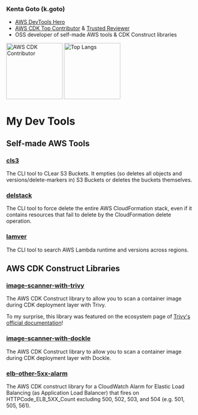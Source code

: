 ### Kenta Goto (k.goto)

- [AWS DevTools Hero](https://aws.amazon.com/jp/developer/community/heroes/kenta-goto/)
- [AWS CDK Top Contributor](https://github.com/aws/aws-cdk/blob/main/CONTRIBUTORS.md) & [Trusted Reviewer](https://github.com/aws/aws-cdk/wiki/CDK-Community-PR-Reviews#trusted-cdk-reviewers)
- OSS developer of self-made AWS tools & CDK Construct libraries

<p align="left"> 
  <img alt="AWS CDK Contributor" height="150px" src="https://cdk-stats.vercel.app/api?username=go-to-k" />
  <img alt="Top Langs" height="150px" src="https://github-readme-stats.vercel.app/api/top-langs/?username=go-to-k&layout=compact&show_icons=true" />
</p>

# My Dev Tools

## Self-made AWS Tools

### [cls3](https://github.com/go-to-k/cls3)

The CLI tool to CLear S3 Buckets. It empties (so deletes all objects and versions/delete-markers in) S3 Buckets or deletes the buckets themselves.

### [delstack](https://github.com/go-to-k/delstack)

The CLI tool to force delete the entire AWS CloudFormation stack, even if it contains resources that fail to delete by the CloudFormation delete operation.

### [lamver](https://github.com/go-to-k/lamver)

The CLI tool to search AWS Lambda runtime and versions across regions.

## AWS CDK Construct Libraries

### [image-scanner-with-trivy](https://github.com/go-to-k/image-scanner-with-trivy)

The AWS CDK Construct library to allow you to scan a container image during CDK deployment layer with Trivy.

To my surprise, this library was featured on the ecosystem page of [Trivy's official documentation](https://aquasecurity.github.io/trivy/latest/ecosystem/ide/#image-scanner-with-trivy-community)!

### [image-scanner-with-dockle](https://github.com/go-to-k/image-scanner-with-dockle)

The AWS CDK Construct library to allow you to scan a container image during CDK deployment layer with Dockle.

### [elb-other-5xx-alarm](https://github.com/go-to-k/elb-other-5xx-alarm)

The AWS CDK construct library for a CloudWatch Alarm for Elastic Load Balancing (as Application Load Balancer) that fires on HTTPCode_ELB_5XX_Count excluding 500, 502, 503, and 504 (e.g. 501, 505, 561).

